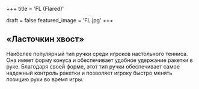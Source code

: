 +++
title = 'FL (Flared)'

draft = false
featured_image = 'FL.jpg'
+++
## «Ласточкин хвост»
Наиболее популярный тип ручки среди игроков настольного тенниса. Она имеет форму конуса и обеспечивает удобное удержание ракетки в руке. Благодаря своей форме, этот тип ручки обеспечивает самое надежный контроль ракетки и позволяет игроку быстро менять позицию руки во время игры.